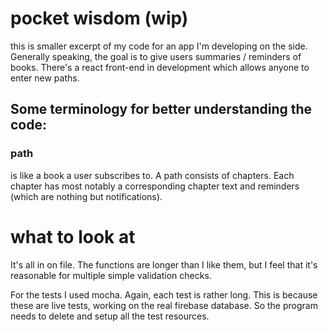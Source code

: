 # pocket wisdom (wip)

this is smaller excerpt of my code for an app I'm developing on the side. Generally speaking, the goal is to give users summaries / reminders of books. There's a react front-end in development which allows anyone to enter new paths.

## Some terminology for better understanding the code:

### path
is like a book a user subscribes to. A path consists of chapters. Each chapter has most notably a corresponding chapter text and reminders (which are nothing but notifications).

# what to look at

It's all in on file. The functions are longer than I like them, but I feel that it's reasonable for multiple simple validation checks.

For the tests I used mocha. Again, each test is rather long. This is because these are live tests, working on the real firebase database. So the program needs to delete and setup all the test resources. 

